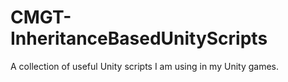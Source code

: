 # CMGT-InheritanceBasedUnityScripts
A collection of useful Unity scripts I am using in my Unity games.
